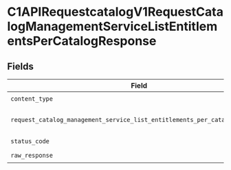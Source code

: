 # C1APIRequestcatalogV1RequestCatalogManagementServiceListEntitlementsPerCatalogResponse


## Fields

| Field                                                                                                                                                                          | Type                                                                                                                                                                           | Required                                                                                                                                                                       | Description                                                                                                                                                                    |
| ------------------------------------------------------------------------------------------------------------------------------------------------------------------------------ | ------------------------------------------------------------------------------------------------------------------------------------------------------------------------------ | ------------------------------------------------------------------------------------------------------------------------------------------------------------------------------ | ------------------------------------------------------------------------------------------------------------------------------------------------------------------------------ |
| `content_type`                                                                                                                                                                 | *str*                                                                                                                                                                          | :heavy_check_mark:                                                                                                                                                             | HTTP response content type for this operation                                                                                                                                  |
| `request_catalog_management_service_list_entitlements_per_catalog_response`                                                                                                    | [Optional[shared.RequestCatalogManagementServiceListEntitlementsPerCatalogResponse]](../../models/shared/requestcatalogmanagementservicelistentitlementspercatalogresponse.md) | :heavy_minus_sign:                                                                                                                                                             | The RequestCatalogManagementServiceListEntitlementsPerCatalogResponse message contains a list of results and a nextPageToken if applicable.                                    |
| `status_code`                                                                                                                                                                  | *int*                                                                                                                                                                          | :heavy_check_mark:                                                                                                                                                             | HTTP response status code for this operation                                                                                                                                   |
| `raw_response`                                                                                                                                                                 | [requests.Response](https://requests.readthedocs.io/en/latest/api/#requests.Response)                                                                                          | :heavy_check_mark:                                                                                                                                                             | Raw HTTP response; suitable for custom response parsing                                                                                                                        |